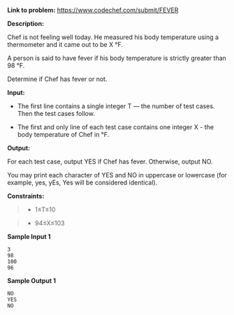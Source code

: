 **Link to problem:** https://www.codechef.com/submit/FEVER

**Description:**

Chef is not feeling well today. He measured his body temperature using a thermometer and it came out to be X °F.

A person is said to have fever if his body temperature is strictly greater than 98 °F.

Determine if Chef has fever or not.

**Input:**

- The first line contains a single integer T — the number of test cases. Then the test cases follow.

- The first and only line of each test case contains one integer X - the body temperature of Chef in °F.

**Output:**

For each test case, output YES if Chef has fever. Otherwise, output NO.

You may print each character of YES and NO in uppercase or lowercase (for example, yes, yEs, Yes will be considered identical).

**Constraints:**
 
 > - 1≤T≤10
 
 > - 94≤X≤103
  
**Sample Input 1**

    3
    98
    100
    96

**Sample Output 1**

    NO
    YES
    NO